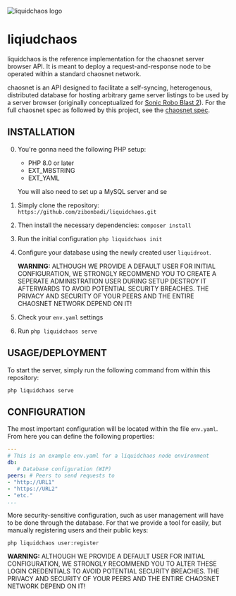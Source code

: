 ![liquidchaos logo](liquidchaos.svg)

liqiudchaos
===========

liquidchaos is the reference implementation for the chaosnet server browser API.
It is meant to deploy a request-and-response node to be operated within a
standard chaosnet network.

chaosnet is an API designed to facilitate a
self-syncing, heterogenous, distributed database for hosting arbitrary game
server listings to be used by a server browser (originally conceptualized
for [Sonic Robo Blast 2]). For the full chaosnet spec as followed by this
project, see the [chaosnet spec].

[chaosnet spec]: <chaosnet-spec.md>
[Sonic Robo Blast 2]: <https://github.com/STJr/SRB2/>

INSTALLATION
------------

0. You're gonna need the following PHP setup:

   - PHP 8.0 or later
   - EXT_MBSTRING
   - EXT_YAML

   You will also need to set up a MySQL server and se

1. Simply clone the repository: `https://github.com/zibonbadi/liquidchaos.git`
2. Then install the necessary dependencies: `composer install`
3. Run the initial configuration `php liquidchaos init`
4. Configure your database using the newly created user `liquidroot`.

   **WARNING:** ALTHOUGH WE PROVIDE A DEFAULT USER FOR INITIAL
   CONFIGURATION, WE STRONGLY RECOMMEND YOU TO CREATE A SEPERATE
   ADMINISTRATION USER DURING SETUP DESTROY IT AFTERWARDS TO AVOID
   POTENTIAL SECURITY BREACHES. THE PRIVACY AND SECURITY OF YOUR PEERS AND
   THE ENTIRE CHAOSNET NETWORK DEPEND ON IT!

5. Check your `env.yaml` settings
6. Run `php liquidchaos serve`


USAGE/DEPLOYMENT
----------------

To start the server, simply run the following command from within this
repository:

```
php liquidchaos serve
```

CONFIGURATION
-------------

The most important configuration will be located within the file
`env.yaml`. From here you can define the following properties:

```YAML
---
# This is an example env.yaml for a liquidchaos node environment
db:
   # Database configuration (WIP)
peers: # Peers to send requests to
- "http://URL1"
- "https://URL2"
- "etc."
...
```

More security-sensitive configuration, such as user management will have to
be done through the database. For that we provide a tool for easily, but
manually registering users and their public keys:

```
php liquidchaos user:register 
```

**WARNING:** ALTHOUGH WE PROVIDE A DEFAULT USER FOR INITIAL CONFIGURATION,
WE STRONGLY RECOMMEND YOU TO ALTER THESE LOGIN CREDENTIALS TO AVOID
POTENTIAL SECURITY BREACHES. THE PRIVACY AND SECURITY OF YOUR PEERS AND THE
ENTIRE CHAOSNET NETWORK DEPEND ON IT!

